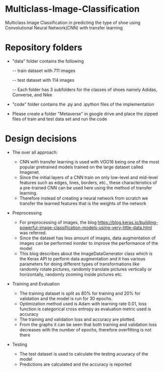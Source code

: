 # Multiclass-Image-Classification

Multiclass Image Classification in predicting the type of shoe using Convolutional Neural Network(CNN) with transfer learning

# Repository folders 

* "data" folder contains the following 

  -- train dataset with 711 images 
  
  -- test dataset with 114 images
  
  -- Each folder has 3 subfolders for the classes of shoes namely Adidas, Converse, and Nike

* "code" folder contains the .py and .ipython files of the implementation

* Please create a folder "Metaverse" in google drive and place the zipped files of train and test data set and run the code 

# Design decisions

* The over all approach:
    * CNN with transfer learning is used with VGG16 being one of the most popular pretrained models trained on the large dataset called Imagenet. 
    * Since the initial layers of a CNN train on only low-level and mid-level features such as edges, lines, borders, etc., these characteristics of a pre-trained         CNN can be used here using the method of transfer learning. 
    * Therefore instead of creating a neural network from scratch we transfer the learned features that is the weights of the network 

* Preprocessing 
    *  For preprocessing of images, the blog https://blog.keras.io/building-powerful-image-classification-models-using-very-little-data.html was referred. 
    *  Since the dataset has less amount of images, data augmentation of images can be performed inorder to improve the performance of the model
    *  This blog describes about the ImageDataGenerator class which is the Keras API to perform data augmentation and it has various parameters for doing different types of transformations like randomly rotate pictures, randomly translate pictures vertically or horizontally, randomly zooming inside pictures etc. 
  
 * Training and Evaluation 
    * The training dataset is split as 80% for training and 20% for validation and the model is run for 30 epochs. 
    * Optimization method used is Adam with learning rate 0.01, loss function is categorical cross entropy as evaluation metric used is accuracy
    * The training and validation loss and accuracy are plotted. 
    * From the graphs it can be seen that both training and validation loss decreases with the number of epochs, therefore overfitting is not there
 
 * Testing
    *  The test dataset is used to calculate the testing acuuracy of the model
    *  Predictions are calculated and the accuracy is reported

